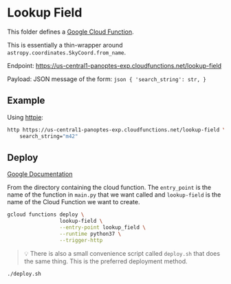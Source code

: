 Lookup Field
============

This folder defines a [Google Cloud Function](https://cloud.google.com/functions/).

This is essentially a thin-wrapper around `astropy.coordinates.SkyCoord.from_name`.

Endpoint: https://us-central1-panoptes-exp.cloudfunctions.net/lookup-field

Payload: JSON message of the form:
	```json
	{
		'search_string': str,
	}
	```

Example
-------

Using [httpie](https://httpie.org/):

```bash
http https://us-central1-panoptes-exp.cloudfunctions.net/lookup-field \
	search_string="m42"

```

Deploy
------

[Google Documentation](https://cloud.google.com/functions/docs/deploying/filesystem)

From the directory containing the cloud function. The `entry_point` is the
name of the function in `main.py` that we want called and `lookup-field`
is the name of the Cloud Function we want to create.

```bash
gcloud functions deploy \
                 lookup-field \
                 --entry-point lookup_field \
                 --runtime python37 \
                 --trigger-http
```

> :bulb: There is also a small convenience script called `deploy.sh` that
does the same thing. This is the preferred deployment method.
```bash
./deploy.sh
```
